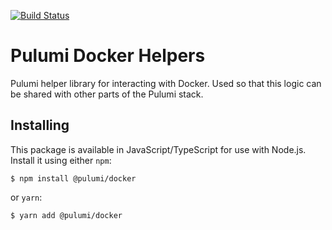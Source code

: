 [![Build Status](https://travis-ci.com/pulumi/pulumi-docker.svg?token=eHg7Zp5zdDDJfTjY8ejq&branch=master)](https://travis-ci.com/pulumi/pulumi-docker)

# Pulumi Docker Helpers

Pulumi helper library for interacting with Docker.  Used so that this logic can be shared with other parts of the Pulumi stack.

## Installing

This package is available in JavaScript/TypeScript for use with Node.js.  Install it using either `npm`:

    $ npm install @pulumi/docker

or `yarn`:

    $ yarn add @pulumi/docker
